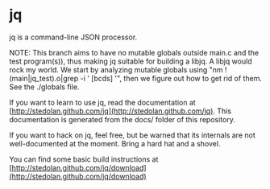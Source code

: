 jq
==

jq is a command-line JSON processor.

NOTE: This branch aims to have no mutable globals outside main.c and the
      test program(s)), thus making jq suitable for building a libjq.  A
      libjq would rock my world.  We start by analyzing mutable globals
      using "nm !(main|jq_test).o|grep -i ' [bcds] '", then we figure
      out how to get rid of them.  See the ./globals file.

If you want to learn to use jq, read the documentation at
[http://stedolan.github.com/jq](http://stedolan.github.com/jq). This
documentation is generated from the docs/ folder of this repository.

If you want to hack on jq, feel free, but be warned that its internals
are not well-documented at the moment. Bring a hard hat and a shovel.

You can find some basic build instructions at
[http://stedolan.github.com/jq/download](http://stedolan.github.com/jq/download)
